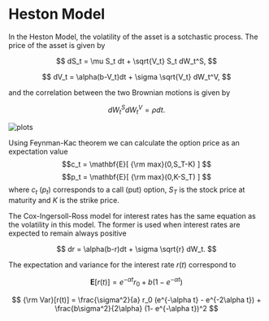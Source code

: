 # Heston Model

In the Heston Model, the volatility of the asset is a sotchastic process. The price of the asset is given by

$$ dS_t  = \mu S_t dt + \sqrt{V_t} S_t dW_t^S, $$

$$ dV_t = \alpha(b-V_t)dt + \sigma \sqrt{V_t} dW_t^V,  $$

and the correlation between the two Brownian motions is given by

$$ dW_t^S dW_t^V = \rho dt. $$

![plots](https://github.com/alexisdpc/Heston_model/assets/124795834/8c027d66-d434-4e33-9dbe-380885cea611)


Using Feynman-Kac theorem we can calculate the option price as an expectation value
$$c_t  = \mathbf{E}[ {\rm max}(0,S_T-K) ]  $$
$$p_t  = \mathbf{E}[ {\rm max}(0,K-S_T) ]  $$
where $c_t$ ($p_t$) corresponds to a call (put) option, $S_T$ is the stock price at maturity and $K$ is the strike price.

The Cox-Ingersoll-Ross model for interest rates has the same equation as the volatility in this model. The former is used when interest rates are expected to remain always positive

$$ dr = \alpha(b-r)dt + \sigma \sqrt{r} dW_t. $$

The expectation and variance for the interest rate $r(t)$ correspond to 

$$ \mathbf{E}[r(t)]  = e^{-\alpha t} r_0 + b(1-e^{-\alpha t}) $$

$$ {\rm Var}[r(t)]  = \frac{\sigma^2}{a} r_0 (e^{-\alpha t} - e^{-2\alpha t}) + \frac{b\sigma^2}{2\alpha} (1- e^{-\alpha t})^2 $$









